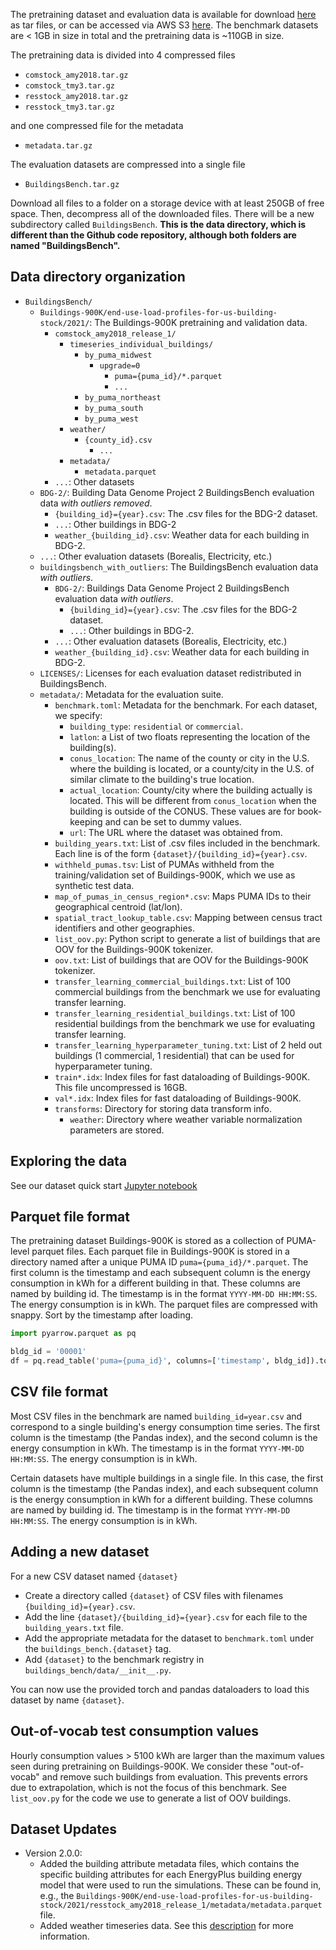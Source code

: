 The pretraining dataset and evaluation data is available for download [here](https://data.openei.org/submissions/5859) as tar files, or can be accessed via AWS S3 [here](https://data.openei.org/s3_viewer?bucket=oedi-data-lake&prefix=buildings-bench). The benchmark datasets are < 1GB in size in total and the pretraining data is ~110GB in size. 

The pretraining data is divided into 4 compressed files

- `comstock_amy2018.tar.gz`
- `comstock_tmy3.tar.gz`
- `resstock_amy2018.tar.gz`
- `resstock_tmy3.tar.gz`

and one compressed file for the metadata

- `metadata.tar.gz`

The evaluation datasets are compressed into a single file

- `BuildingsBench.tar.gz`

Download all files to a folder on a storage device with at least 250GB of free space. Then, decompress all of the downloaded files. There will be a new subdirectory called `BuildingsBench`. **This is the data directory, which is different than the Github code repository, although both folders are named "BuildingsBench".**

## Data directory organization

- `BuildingsBench/`
    - `Buildings-900K/end-use-load-profiles-for-us-building-stock/2021/`: The Buildings-900K pretraining and validation data.
        - `comstock_amy2018_release_1/`
            - `timeseries_individual_buildings/`
                - `by_puma_midwest`
                    - `upgrade=0`
                        - `puma={puma_id}/*.parquet`
                        - `...`
                - `by_puma_northeast`
                - `by_puma_south`
                - `by_puma_west`
            - `weather/`
                - `{county_id}.csv`
                    - `...`
            - `metadata/`
                - `metadata.parquet`
        - `...`: Other datasets            
    - `BDG-2/`: Building Data Genome Project 2 BuildingsBench evaluation data *with outliers removed*. 
        -  `{building_id}={year}.csv`: The .csv files for the BDG-2 dataset.
        - `...`: Other buildings in BDG-2
        - `weather_{building_id}.csv`: Weather data for each building in BDG-2.
    - `...`: Other evaluation datasets (Borealis, Electricity, etc.)
    - `buildingsbench_with_outliers`: The BuildingsBench evaluation data *with outliers*.
        - `BDG-2/`: Buildings Data Genome Project 2 BuildingsBench evaluation data *with outliers*. 
            -  `{building_id}={year}.csv`: The .csv files for the BDG-2 dataset.
            - `...`: Other buildings in BDG-2.
        - `...`: Other evaluation datasets (Borealis, Electricity, etc.)
        - `weather_{building_id}.csv`: Weather data for each building in BDG-2.
    - `LICENSES/`: Licenses for each evaluation dataset redistributed in BuildingsBench. 
    - `metadata/`: Metadata for the evaluation suite.
        - `benchmark.toml`: Metadata for the benchmark. For each dataset, we specify:
            - `building_type`: `residential` or `commercial`.
            - `latlon`: a List of two floats representing the location of the building(s).
            - `conus_location`: The name of the county or city in the U.S. where the building is located, or a county/city in the U.S. of similar climate to the building's true location.
            - `actual_location`: County/city where the building actually is located. This will be different from `conus_location` when the building is outside of the CONUS. These values are for book-keeping and can be set to dummy values.
            - `url`: The URL where the dataset was obtained from.
        - `building_years.txt`: List of .csv files included in the benchmark. Each line is of the form `{dataset}/{building_id}={year}.csv`.
        - `withheld_pumas.tsv`: List of PUMAs withheld from the training/validation set of Buildings-900K, which we use as synthetic test data.
        - `map_of_pumas_in_census_region*.csv`: Maps PUMA IDs to their geographical centroid (lat/lon).
        - `spatial_tract_lookup_table.csv`: Mapping between census tract identifiers and other geographies.
        - `list_oov.py`: Python script to generate a list of buildings that are OOV for the Buildings-900K tokenizer.
        - `oov.txt`: List of buildings that are OOV for the Buildings-900K tokenizer.
        - `transfer_learning_commercial_buildings.txt`: List of 100 commercial buildings from the benchmark we use for evaluating transfer learning.
        - `transfer_learning_residential_buildings.txt`: List of 100 residential buildings from the benchmark we use for evaluating transfer learning.
        - `transfer_learning_hyperparameter_tuning.txt`: List of 2 held out buildings (1 commercial, 1 residential) that can be used for hyperparameter tuning.
        - `train*.idx`: Index files for fast dataloading of Buildings-900K. This file uncompressed is 16GB. 
        - `val*.idx`: Index files for fast dataloading of Buildings-900K.
        - `transforms`: Directory for storing data transform info.
            - `weather`: Directory where weather variable normalization parameters are stored.

## Exploring the data

See our dataset quick start [Jupyter notebook](https://github.com/NREL/BuildingsBench/blob/main/tutorials/dataset_quick_start.ipynb)

## Parquet file format

The pretraining dataset Buildings-900K is stored as a collection of PUMA-level parquet files.
Each parquet file in Buildings-900K is stored in a directory named after a unique PUMA ID `puma={puma_id}/*.parquet`. The first column is the timestamp and each subsequent column is the energy consumption in kWh for a different building in that. These columns are named by building id. The timestamp is in the format `YYYY-MM-DD HH:MM:SS`. The energy consumption is in kWh.
The parquet files are compressed with snappy. Sort by the timestamp after loading.

```python
import pyarrow.parquet as pq

bldg_id = '00001'
df = pq.read_table('puma={puma_id}', columns=['timestamp', bldg_id]).to_pandas().sort_values(by='timestamp')
```

## CSV file format

Most CSV files in the benchmark are named `building_id=year.csv` and correspond to a single building's energy consumption time series. The first column is the timestamp (the Pandas index), and the second column is the energy consumption in kWh. The timestamp is in the format `YYYY-MM-DD HH:MM:SS`. The energy consumption is in kWh. 

Certain datasets have multiple buildings in a single file. In this case, the first column is the timestamp (the Pandas index), and each subsequent column is the energy consumption in kWh for a different building. These columns are named by building id. The timestamp is in the format `YYYY-MM-DD HH:MM:SS`. The energy consumption is in kWh.

## Adding a new dataset

For a new CSV dataset named `{dataset}`

- Create a directory called  `{dataset}` of CSV files with filenames `{building_id}={year}.csv`.
- Add the line `{dataset}/{building_id}={year}.csv` for each file to the `building_years.txt` file.
- Add the appropriate metadata for the dataset to `benchmark.toml` under the `buildings_bench.{dataset}` tag.
- Add `{dataset}` to the benchmark registry in ``buildings_bench/data/__init__.py``.

You can now use the provided torch and pandas dataloaders to load this dataset by name `{dataset}`.

## Out-of-vocab test consumption values

Hourly consumption values > 5100 kWh are larger than the maximum values seen during pretraining on Buildings-900K.
We consider these "out-of-vocab" and remove such buildings from evaluation. 
This prevents errors due to extrapolation, which is not the focus of this benchmark.
See `list_oov.py` for the code we use to generate a list of OOV buildings.

## Dataset Updates

- Version 2.0.0:
    - Added the building attribute metadata files, which contains the specific building attributes for each EnergyPlus building energy model that were used to run the simulations. These can be found in, e.g., the `Buildings-900K/end-use-load-profiles-for-us-building-stock/2021/resstock_amy2018_release_1/metadata/metadata.parquet` file.
    - Added weather timeseries data. See this [description](https://nrel.github.io/BuildingsBench/running/#weather-timeseries) for more information.